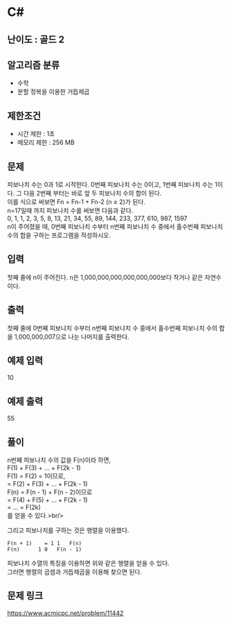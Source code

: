 # C#

## 난이도 : 골드 2

## 알고리즘 분류
  - 수학
  - 분할 정복을 이용한 거듭제곱

## 제한조건
  - 시간 제한 : 1초
  - 메모리 제한 : 256 MB

## 문제
피보나치 수는 0과 1로 시작한다. 0번째 피보나치 수는 0이고, 1번째 피보나치 수는 1이다. 그 다음 2번째 부터는 바로 앞 두 피보나치 수의 합이 된다.<br/>
이를 식으로 써보면 Fn = Fn-1 + Fn-2 (n ≥ 2)가 된다.<br/>
n=17일때 까지 피보나치 수를 써보면 다음과 같다.<br/>
0, 1, 1, 2, 3, 5, 8, 13, 21, 34, 55, 89, 144, 233, 377, 610, 987, 1597<br/>
n이 주어졌을 때, 0번째 피보나치 수부터 n번째 피보나치 수 중에서 홀수번째 피보나치 수의 합을 구하는 프로그램을 작성하시오.<br/>

## 입력
첫째 줄에 n이 주어진다. n은 1,000,000,000,000,000,000보다 작거나 같은 자연수이다.<br/>

## 출력
첫째 줄에 0번째 피보나치 수부터 n번째 피보나치 수 중에서 홀수번째 피보나치 수의 합을 1,000,000,007으로 나눈 나머지를 출력한다.<br/>

## 예제 입력
10<br/>

## 예제 출력
55<br/>

## 풀이
n번째 피보나치 수의 값을 F(n)이라 하면,<br/>
F(1) + F(3) + ... + F(2k - 1)<br/>
F(1) = F(2) = 1이므로,<br/>
 = F(2) + F(3) + ... + F(2k - 1)<br/>
F(n) = F(n - 1) + F(n - 2)이므로<br/>
 = F(4) + F(5) + ... + F(2k - 1)<br/>
 = ... = F(2k)<br/>
를 얻을 수 있다.>br/>

그리고 피보나치를 구하는 것은 행렬을 이용했다.<br/>

	F(n + 1)	= 1 1	F(n)
	F(n)	  1 0	F(n - 1)

피보나치 수열의 특징을 이용하면 위와 같은 행렬을 얻을 수 있다.<br/>
그러면 행렬의 곱셈과 거듭제곱을 이용해 찾으면 된다.<br/>


## 문제 링크
https://www.acmicpc.net/problem/11442